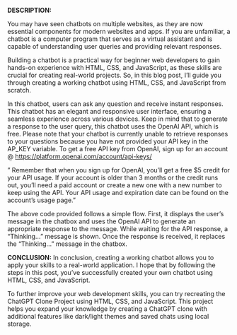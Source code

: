 **DESCRIPTION:**

You may have seen chatbots on multiple websites, as they are now essential components for modern websites and apps. If you are unfamiliar, a chatbot is a computer program that serves as a virtual assistant and is capable of understanding user queries and providing relevant responses.

Building a chatbot is a practical way for beginner web developers to gain hands-on experience with HTML, CSS, and JavaScript, as these skills are crucial for creating real-world projects. So, in this blog post, I’ll guide you through creating a working chatbot using HTML, CSS, and JavaScript from scratch.

In this chatbot, users can ask any question and receive instant responses. This chatbot has an elegant and responsive user interface, ensuring a seamless experience across various devices. Keep in mind that to generate a response to the user query, this chatbot uses the OpenAI API, which is free.
Please note that your chatbot is currently unable to retrieve responses to your questions because you have not provided your API key in the AP_KEY variable. To get a free API key from OpenAI, sign up for an account @ <https://platform.openai.com/account/api-keys/>

” Remember that when you sign up for OpenAI, you’ll get a free $5 credit for your API usage. If your account is older than 3 months or the credit runs out, you’ll need a paid account or create a new one with a new number to keep using the API. Your API usage and expiration date can be found on the account’s usage page.”

The above code provided follows a simple flow. First, it displays the user’s message in the chatbox and uses the OpenAI API to generate an appropriate response to the message. While waiting for the API response, a “Thinking…” message is shown. Once the response is received, it replaces the “Thinking…” message in the chatbox.


**CONCLUSION:**
In conclusion, creating a working chatbot allows you to apply your skills to a real-world application. I hope that by following the steps in this post, you’ve successfully created your own chatbot using HTML, CSS, and JavaScript.

To further improve your web development skills, you can try recreating the ChatGPT Clone Project using HTML, CSS, and JavaScript. This project helps you expand your knowledge by creating a ChatGPT clone with additional features like dark/light themes and saved chats using local storage.
